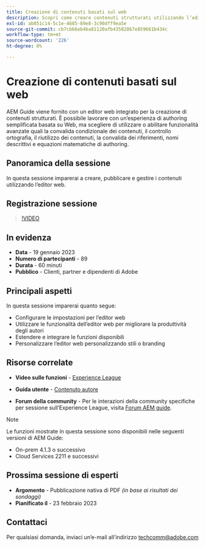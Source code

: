 ```yaml
---
title: Creazione di contenuti basati sul web
description: Scopri come creare contenuti strutturati utilizzando l’editor web.
exl-id: ab051c14-5c1e-4685-89e8-3c90dff9ea5e
source-git-commit: cb7cb66eb4ba81120afb43582867e859661b434c
workflow-type: tm+mt
source-wordcount: '226'
ht-degree: 0%

---
```


# Creazione di contenuti basati sul web

AEM Guide viene fornito con un editor web integrato per la creazione di contenuti strutturati. È possibile lavorare con un’esperienza di authoring semplificata basata su Web, ma scegliere di utilizzare o abilitare funzionalità avanzate quali la convalida condizionale dei contenuti, il controllo ortografia, il riutilizzo dei contenuti, la convalida dei riferimenti, nomi descrittivi e equazioni matematiche di authoring.

## Panoramica della sessione

In questa sessione imparerai a creare, pubblicare e gestire i contenuti utilizzando l’editor web.

## Registrazione sessione

>[!VIDEO](https://video.tv.adobe.com/v/3414171/dita-authoring-ccms-web-author?quality=12&learn=on)

## In evidenza

- **Data** - 19 gennaio 2023
- **Numero di partecipanti** - 89
- **Durata** - 60 minuti
- **Pubblico** - Clienti, partner e dipendenti di Adobe

## Principali aspetti

In questa sessione imparerai quanto segue:
- Configurare le impostazioni per l’editor web
- Utilizzare le funzionalità dell’editor web per migliorare la produttività degli autori
- Estendere e integrare le funzioni disponibili
- Personalizzare l’editor web personalizzando stili o branding

## Risorse correlate

- **Video sulle funzioni** -  [Experience League](https://experienceleague.adobe.com/docs/experience-manager-guides-learn/videos/advanced-user-guide/overview.html?lang=en)

- **Guida utente** - [Contenuto autore](https://help.adobe.com/en_US/xml-documentation-for-adobe-experience-manager/index.html#t=DXML-master-map/authoring-content.html)

- **Forum della community** - Per le interazioni della community specifiche per sessione sull’Experience League, visita  [Forum AEM guide](https://experienceleaguecommunities.adobe.com/t5/experience-manager-guides/bd-p/xml-documentation-discussions).

>[!NOTE]
>
> Le funzioni mostrate in questa sessione sono disponibili nelle seguenti versioni di AEM Guide:
> - On-prem 4.1.3 o successivo
> - Cloud Services 2211 e successivi


## Prossima sessione di esperti

- **Argomento** - Pubblicazione nativa di PDF *(in base ai risultati dei sondaggi)*
- **Pianificato il** - 23 febbraio 2023

## Contattaci

Per qualsiasi domanda, inviaci un’e-mail all’indirizzo <techcomm@adobe.com>
